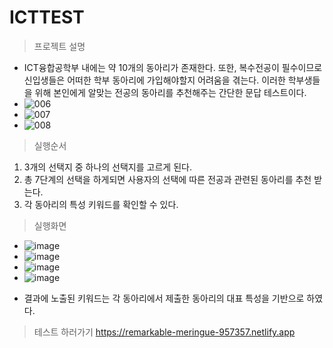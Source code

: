 # ICTTEST

>프로젝트 설명
 - ICT융합공학부 내에는 약 10개의 동아리가 존재한다. 또한, 복수전공이 필수이므로 신입생들은 어떠한 학부 동아리에 가입해야할지 어려움을 겪는다. 이러한 학부생들을 위해 본인에게 알맞는 전공의 동아리를 추천해주는 간단한 문답 테스트이다.
 - ![006](https://user-images.githubusercontent.com/59834382/222373552-fa769348-ab3b-4c33-94df-2d0fe8f84cb6.png)
 - ![007](https://user-images.githubusercontent.com/59834382/222373564-d8a11c8b-b25f-4704-801c-fbec85759f99.png)
 - ![008](https://user-images.githubusercontent.com/59834382/222373566-f3d8da42-03bd-49e7-9c32-4b51edc0b32f.png)

>실행순서
1. 3개의 선택지 중 하나의 선택지를 고르게 된다.
2. 총 7단계의 선택을 하게되면 사용자의 선택에 따른 전공과 관련된 동아리를 추천 받는다.
3. 각 동아리의 특성 키워드를 확인할 수 있다.

>실행화면
- ![image](https://user-images.githubusercontent.com/59834382/222373687-bcdf923c-9cf4-4a86-9cb1-01b0db9939e3.png)
- ![image](https://user-images.githubusercontent.com/59834382/222373732-742e2f56-0667-40af-9bd5-db682ae86549.png)
- ![image](https://user-images.githubusercontent.com/59834382/222373810-2eff1cbb-b295-447f-ae8b-09acc0fad3c1.png)
- ![image](https://user-images.githubusercontent.com/59834382/222373897-9922beda-90d0-4519-b1ad-332fa6162d17.png)
* 결과에 노출된 키워드는 각 동아리에서 제출한 동아리의 대표 특성을 기반으로 하였다.

>테스트 하러가기
https://remarkable-meringue-957357.netlify.app
